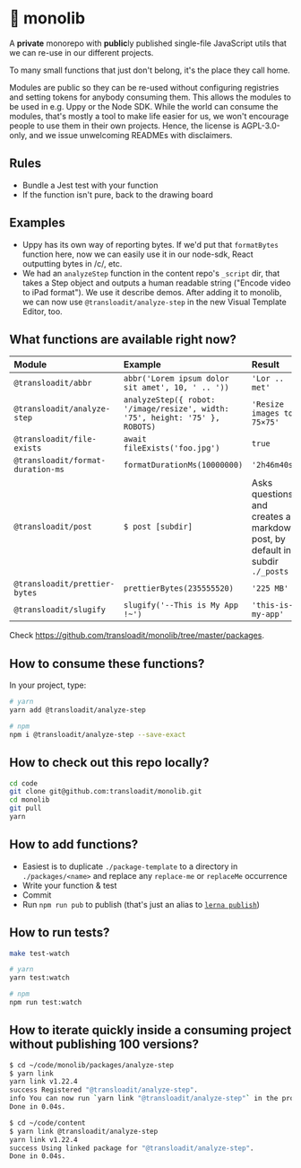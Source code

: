 # :house_with_garden: monolib

A **private** monorepo with **public**ly published single-file JavaScript utils that we can re-use in our different projects.

To many small functions that just don't belong, it's the place they call home.

Modules are public so they can be re-used without configuring registries and setting tokens for anybody consuming them. This allows the modules to be used in e.g. Uppy or the Node SDK. While the world can consume the modules, that's mostly a tool to make life easier for us, we won't encourage people to use them in their own projects. Hence, the license is AGPL-3.0-only, and we issue unwelcoming READMEs with disclaimers.

## Rules

- Bundle a Jest test with your function
- If the function isn't pure, back to the drawing board

## Examples

- Uppy has its own way of reporting bytes. If we'd put that `formatBytes` function here, now we can easily use it in our node-sdk, React outputting bytes in /c/, etc.
- We had an `analyzeStep` function in the content repo's `_script` dir, that takes a Step object and outputs a human readable string ("Encode video to iPad format"). We use it describe demos. After adding it to monolib, we can now use `@transloadit/analyze-step` in the new Visual Template Editor, too.

## What functions are available right now?

| Module                            | Example                                                                      | Result                                                                      |
|:----------------------------------|:-----------------------------------------------------------------------------|:----------------------------------------------------------------------------|
| `@transloadit/abbr`               | `abbr('Lorem ipsum dolor sit amet', 10, ' .. '))`                            | `'Lor .. met'`                                                              |
| `@transloadit/analyze-step`       | `analyzeStep({ robot: '/image/resize', width: '75', height: '75' }, ROBOTS)` | `'Resize images to 75×75'`                                                  |
| `@transloadit/file-exists`        | `await fileExists('foo.jpg')`                                                | `true`                                                                      |
| `@transloadit/format-duration-ms` | `formatDurationMs(10000000)`                                                 | `'2h46m40s'`                                                                |
| `@transloadit/post`               | `$ post [subdir]`                                                            | Asks questions and creates a markdown post, by default in subdir `./_posts` |
| `@transloadit/prettier-bytes`     | `prettierBytes(235555520)`                                                   | `'225 MB'`                                                                  |
| `@transloadit/slugify`            | `slugify('--This is My App !~')`                                             | `'this-is-my-app'`                                                          |

Check <https://github.com/transloadit/monolib/tree/master/packages>.

## How to consume these functions?

In your project, type:

```bash
# yarn
yarn add @transloadit/analyze-step

# npm
npm i @transloadit/analyze-step --save-exact
```

## How to check out this repo locally?

```bash
cd code
git clone git@github.com:transloadit/monolib.git
cd monolib
git pull
yarn
```

## How to add functions?

- Easiest is to duplicate `./package-template` to a directory in `./packages/<name>` and replace any `replace-me` or `replaceMe` occurrence
- Write your function & test
- Commit
- Run `npm run pub` to publish (that's just an alias to [`lerna publish`](https://lerna.js.org/#command-publish))

## How to run tests?

```bash
make test-watch

# yarn
yarn test:watch

# npm
npm run test:watch
```

## How to iterate quickly inside a consuming project without publishing 100 versions?

```bash
$ cd ~/code/monolib/packages/analyze-step
$ yarn link
yarn link v1.22.4
success Registered "@transloadit/analyze-step".
info You can now run `yarn link "@transloadit/analyze-step"` in the projects where you want to use this package and it will be used instead.
Done in 0.04s.

$ cd ~/code/content
$ yarn link @transloadit/analyze-step
yarn link v1.22.4
success Using linked package for "@transloadit/analyze-step".
Done in 0.04s.
```
